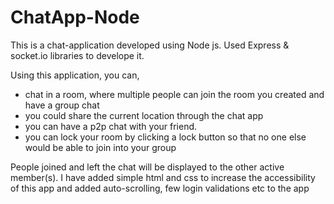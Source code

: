 # ChatApp-Node

This is a chat-application developed using Node js.
Used Express & socket.io libraries to develope it.
 
 Using this application, you can,
 
 - chat in a room, where multiple people can join the room you created and have a group chat
 - you could share the current location through the chat app
 - you can have a p2p chat with your friend.
 - you can lock your room by clicking a lock button so that no one else would be able to join into your group
 
 People joined and left the chat will be displayed to the other active member(s).
 I have added simple html and css to increase the accessibility of this app and added auto-scrolling, few login validations etc to the app
